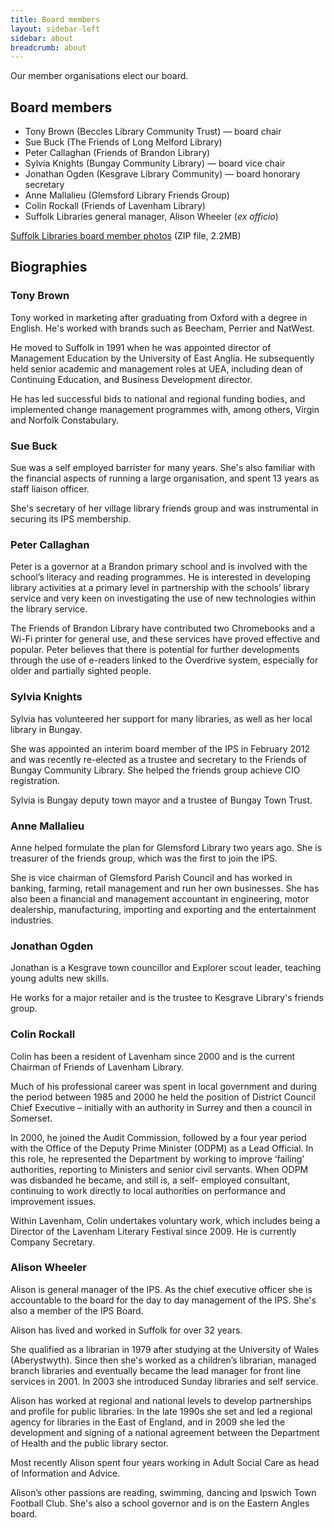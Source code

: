 ```yaml
---
title: Board members
layout: sidebar-left
sidebar: about
breadcrumb: about
---
```

Our member organisations elect our board.

## Board members

* Tony Brown (Beccles Library Community Trust) — board chair
* Sue Buck (The Friends of Long Melford Library)
* Peter Callaghan (Friends of Brandon Library)
* Sylvia Knights (Bungay Community Library) — board vice chair
* Jonathan Ogden (Kesgrave Library Community) — board honorary secretary
* Anne Mallalieu (Glemsford Library Friends Group)
* Colin Rockall (Friends of Lavenham Library)
* Suffolk Libraries general manager, Alison Wheeler (_ex officio_)

[Suffolk Libraries board member photos](/assets/zip/suffolk-libraries-IPS-board-members-photos.zip) (ZIP file, 2.2MB)

## Biographies

### Tony Brown
Tony worked in marketing after graduating from Oxford with a degree in English. He's worked with brands such as Beecham, Perrier and NatWest.

He moved to Suffolk in 1991 when he was appointed director of Management Education by the University of East Anglia. He subsequently held senior academic and management roles at UEA, including dean of Continuing Education, and Business Development director.

He has led successful bids to national and regional funding bodies, and implemented change management programmes with, among others, Virgin and Norfolk Constabulary.

### Sue Buck

Sue was a self employed barrister for many years. She's also familiar with the financial aspects of running a large organisation, and spent 13 years as staff liaison officer.

She's secretary of her village library friends group and was instrumental in securing its IPS membership.

### Peter Callaghan

Peter is a governor at a Brandon primary school and is involved with the school’s literacy and reading programmes. He is interested in developing library activities at a primary level in partnership with the schools’ library service and very keen on investigating the use of new technologies within the library service.

The Friends of Brandon Library have contributed two Chromebooks and a Wi-Fi printer for general use, and these services have proved effective and popular. Peter believes that there is potential for further developments through the use of e-readers linked to the Overdrive system, especially for older and partially sighted people.
<h3>Sylvia Knights</h3>
Sylvia has volunteered her support for many libraries, as well as her local library in Bungay.

She was appointed an interim board member of the IPS in February 2012 and was recently re-elected as a trustee and secretary to the Friends of Bungay Community Library. She helped the friends group achieve CIO registration.

Sylvia is Bungay deputy town mayor and a trustee of Bungay Town Trust.

### Anne Mallalieu

Anne helped formulate the plan for Glemsford Library two years ago. She is treasurer of the friends group, which was the first to join the IPS.

She is vice chairman of Glemsford Parish Council and has worked in banking, farming, retail management and run her own businesses. She has also been a financial and management accountant in engineering, motor dealership, manufacturing, importing and exporting and the entertainment industries.

### Jonathan Ogden

Jonathan is a Kesgrave town councillor and Explorer scout leader, teaching young adults new skills.

He works for a major retailer and is the trustee to Kesgrave Library's friends group.

### Colin Rockall

Colin has been a resident of Lavenham since 2000 and is the current Chairman of Friends of Lavenham Library.

Much of his professional career was spent in local government and during the period between 1985 and 2000 he held the position of District Council Chief Executive – initially with an authority in Surrey and then a council in Somerset.

In 2000, he joined the Audit Commission, followed by a four year period with the Office of the Deputy Prime Minister (ODPM) as a Lead Official. In this role, he represented the Department by working to improve ‘failing’ authorities, reporting to Ministers and senior civil servants. When ODPM was disbanded he became, and still is, a self- employed consultant, continuing to work directly to local authorities on performance and improvement issues.

Within Lavenham, Colin undertakes voluntary work, which includes being a Director of the Lavenham Literary Festival since 2009. He is currently Company Secretary.

### Alison Wheeler

Alison is general manager of the IPS. As the chief executive officer she is accountable to the board for the day to day management of the IPS. She's also a member of the IPS Board.

Alison has lived and worked in Suffolk for over 32 years.

She qualified as a librarian in 1979 after studying at the University of Wales (Aberystwyth). Since then she's worked as a children’s librarian, managed branch libraries and eventually became the lead manager for front line services in 2001. In 2003 she introduced Sunday libraries and self service.

Alison has worked at regional and national levels to develop partnerships and profile for public libraries. In the late 1990s she set and led a regional agency for libraries in the East of England, and in 2009 she led the development and signing of a national agreement between the Department of Health and the public library sector.

Most recently Alison spent four years working in Adult Social Care as head of Information and Advice.

Alison’s other passions are reading, swimming, dancing and Ipswich Town Football Club. She's also a school governor and is on the Eastern Angles board.
